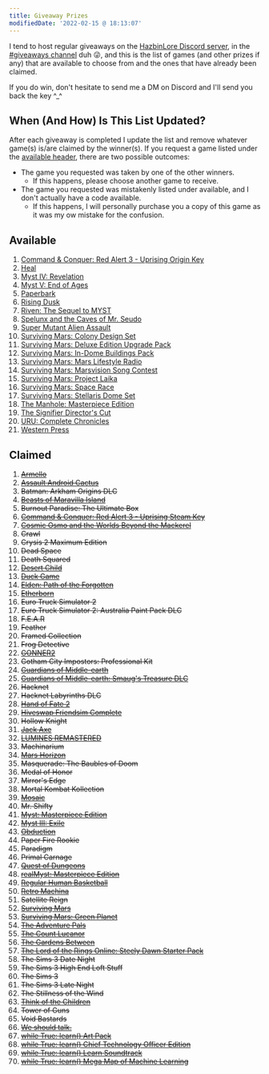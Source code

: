 ```yaml
---
title: Giveaway Prizes
modifiedDate: '2022-02-15 @ 18:13:07'
---
```


I tend to host regular giveaways on the [HazbinLore Discord server][HazbinLore-Invite], in the [#giveaways channel][HazbinLore-Giveaways] duh 😜, and this is the list of games (and other prizes if any) that are available to choose from and the ones that have already been claimed.

If you do win, don't hesitate to send me a DM on Discord and I'll send you back the key ^\_^

## When (And How) Is This List Updated?

After each giveaway is completed I update the list and remove whatever game(s) is/are claimed by the winner(s). If you request a game listed under the [available header](#available), there are two possible outcomes:

- The game you requested was taken by one of the other winners.
  - If this happens, please choose another game to receive.
- The game you requested was mistakenly listed under available, and I don't actually have a code available.
  - If this happens, I will personally purchase you a copy of this game as it was my ow mistake for the confusion.

## Available

1. [Command & Conquer: Red Alert 3 - Uprising Origin Key][3]
2. [Heal][14]
3. [Myst IV: Revelation][21]
4. [Myst V: End of Ages][22]
5. [Paperbark][26]
6. [Rising Dusk][30]
7. [Riven: The Sequel to MYST][31]
8. [Spelunx and the Caves of Mr. Seudo][32]
9. [Super Mutant Alien Assault][33]
10. [Surviving Mars: Colony Design Set][40]
11. [Surviving Mars: Deluxe Edition Upgrade Pack][39]
12. [Surviving Mars: In-Dome Buildings Pack][41]
13. [Surviving Mars: Mars Lifestyle Radio][36]
14. [Surviving Mars: Marsvision Song Contest][42]
15. [Surviving Mars: Project Laika][38]
16. [Surviving Mars: Space Race][37]
17. [Surviving Mars: Stellaris Dome Set][43]
18. [The Manhole: Masterpiece Edition][48]
19. [The Signifier Director's Cut][49]
20. [URU: Complete Chronicles][51]
21. [Western Press][53]

## Claimed

1. ~~[Armello][0]~~
2. ~~[Assault Android Cactus][1]~~
3. ~~Batman: Arkham Origins DLC~~
4. ~~[Beasts of Maravilla Island][2]~~
5. ~~Burnout Paradise: The Ultimate Box~~
6. ~~[Command & Conquer: Red Alert 3 - Uprising Steam Key][4]~~
7. ~~[Cosmic Osmo and the Worlds Beyond the Mackerel][5]~~
8. ~~Crawl~~
9. ~~Crysis 2 Maximum Edition~~
10. ~~Dead Space~~
11. ~~Death Squared~~
12. ~~[Desert Child][6]~~
13. ~~[Duck Game][7]~~
14. ~~[Elden: Path of the Forgotten][8]~~
15. ~~[Etherborn][9]~~
16. ~~Euro Truck Simulator 2~~
17. ~~Euro Truck Simulator 2: Australia Paint Pack DLC~~
18. ~~F.E.A.R~~
19. ~~Feather~~
20. ~~Framed Collection~~
21. ~~Frog Detective~~
22. ~~[GONNER2][10]~~
23. ~~Gotham City Impostors: Professional Kit~~
24. ~~[Guardians of Middle-earth][12]~~
25. ~~[Guardians of Middle-earth: Smaug's Treasure DLC][11]~~
26. ~~Hacknet~~
27. ~~Hacknet Labyrinths DLC~~
28. ~~[Hand of Fate 2][13]~~
29. ~~[Hiveswap Friendsim Complete][15]~~
30. ~~Hollow Knight~~
31. ~~[Jack Axe][16]~~
32. ~~[LUMINES REMASTERED][17]~~
33. ~~Machinarium~~
34. ~~[Mars Horizon][18]~~
35. ~~Masquerade: The Baubles of Doom~~
36. ~~Medal of Honor~~
37. ~~Mirror's Edge~~
38. ~~Mortal Kombat Kollection~~
39. ~~[Mosaic][19]~~
40. ~~Mr. Shifty~~
41. ~~[Myst: Masterpiece Edition][23]~~
42. ~~[Myst III: Exile][20]~~
43. ~~[Obduction][25]~~
44. ~~Paper Fire Rookie~~
45. ~~Paradigm~~
46. ~~Primal Carnage~~
47. ~~[Quest of Dungeons][27]~~
48. ~~[realMyst: Masterpiece Edition][24]~~
49. ~~[Regular Human Basketball][28]~~
50. ~~[Retro Machina][29]~~
51. ~~Satellite Reign~~
52. ~~[Surviving Mars][34]~~
53. ~~[Surviving Mars: Green Planet][35]~~
54. ~~[The Adventure Pals][44]~~
55. ~~[The Count Lucanor][45]~~
56. ~~[The Gardens Between][46]~~
57. ~~[The Lord of the Rings Online: Steely Dawn Starter Pack][47]~~
58. ~~The Sims 3 Date Night~~
59. ~~The Sims 3 High End Loft Stuff~~
60. ~~The Sims 3~~
61. ~~The Sims 3 Late Night~~
62. ~~The Stillness of the Wind~~
63. ~~[Think of the Children][50]~~
64. ~~Tower of Guns~~
65. ~~Void Bastards~~
66. ~~[We should talk.][52]~~
67. ~~[while True: learn() Art Pack][54]~~
68. ~~[while True: learn() Chief Technology Officer Edition][55]~~
69. ~~[while True: learn() Learn Soundtrack][56]~~
70. ~~[while True: learn() Mega Map of Machine Learning][57]~~

[HazbinLore-Invite]: https://discord.gg/73v24Z6nGA
[HazbinLore-Giveaways]: https://discord.com/channels/825459536994893846/923368900513640488
[0]: https://store.steampowered.com/app/290340/Armello/
[1]: https://store.steampowered.com/app/250110/Assault_Android_Cactus/
[2]: https://store.steampowered.com/app/1378020/Beasts_of_Maravilla_Island/
[3]: https://www.origin.com/usa/en-us/store/command-and-conquer/command-and-conquer-red-alert-3
[4]: https://store.steampowered.com/app/17480/Command__Conquer_Red_Alert_3/
[5]: https://store.steampowered.com/app/63620/Cosmic_Osmo_and_the_Worlds_Beyond_the_Mackerel/
[6]: https://store.steampowered.com/app/844050/Desert_Child/
[7]: https://store.steampowered.com/app/312530/Duck_Game/
[8]: https://store.steampowered.com/app/715020/Elden_Path_of_the_Forgotten/
[9]: https://store.steampowered.com/app/812160/Etherborn/
[10]: https://store.steampowered.com/app/1117670/GONNER2/
[11]: https://store.steampowered.com/app/111910/Guardians_of_Middleearth_Smaugs_Treasure/
[12]: https://store.steampowered.com/app/111900/Guardians_of_Middleearth/
[13]: https://store.steampowered.com/app/456670/Hand_of_Fate_2/
[14]: https://store.steampowered.com/app/1056610/Heal/
[15]: https://store.steampowered.com/app/833040/Hiveswap_Friendsim/
[16]: https://store.steampowered.com/app/985780/Jack_Axe/
[17]: https://store.steampowered.com/app/851670/LUMINES_REMASTERED/
[18]: https://store.steampowered.com/app/765810/Mars_Horizon/
[19]: https://store.steampowered.com/app/349270/Mosaic/
[20]: https://store.steampowered.com/app/925930/Myst_III_Exile/
[21]: https://store.steampowered.com/app/925940/Myst_IV_Revelation/
[22]: https://store.steampowered.com/app/208110/Myst_V_End_of_Ages/
[23]: https://store.steampowered.com/app/63660/Myst_Masterpiece_Edition/
[24]: https://store.steampowered.com/app/244430/realMyst_Masterpiece_Edition/
[25]: https://store.steampowered.com/app/306760/Obduction/
[26]: https://store.steampowered.com/app/916900/Paperbark/
[27]: https://store.steampowered.com/app/270050/Quest_of_Dungeons/
[28]: https://store.steampowered.com/app/661940/Regular_Human_Basketball/
[29]: https://store.steampowered.com/app/1127970/Retro_Machina/
[30]: https://store.steampowered.com/app/848930/Rising_Dusk/
[31]: https://store.steampowered.com/app/63610/Riven_The_Sequel_to_MYST/
[32]: https://store.steampowered.com/app/63640/Spelunx_and_the_Caves_of_Mr_Seudo/
[33]: https://store.steampowered.com/app/368680/Super_Mutant_Alien_Assault/
[34]: https://store.steampowered.com/app/464920/Surviving_Mars/
[35]: https://store.steampowered.com/app/952890/Surviving_Mars_Green_Planet/
[36]: https://store.steampowered.com/app/1657990/Surviving_Mars_Mars_Lifestyle_Radio/
[37]: https://store.steampowered.com/app/801670/Surviving_Mars_Space_Race/
[38]: https://store.steampowered.com/app/1042360/Surviving_Mars_Project_Laika/
[39]: https://store.steampowered.com/app/801710/Surviving_Mars_Deluxe_Upgrade_Pack/
[40]: https://store.steampowered.com/app/952892/Surviving_Mars_Colony_Design_Set/
[41]: https://store.steampowered.com/app/1497160/Surviving_Mars_InDome_Buildings_Pack/
[42]: https://store.steampowered.com/app/952891/Surviving_Mars_Marsvision_Song_Contest/
[43]: https://store.steampowered.com/app/801650/Surviving_Mars_Stellaris_Dome_Set/
[44]: https://store.steampowered.com/app/396710/The_Adventure_Pals/
[45]: https://store.steampowered.com/app/440880/The_Count_Lucanor/
[46]: https://store.steampowered.com/app/600990/The_Gardens_Between/
[47]: https://store.steampowered.com/app/212500/The_Lord_of_the_Rings_Online/
[48]: https://store.steampowered.com/app/63630/The_Manhole_Masterpiece_Edition/
[49]: https://store.steampowered.com/app/1082930/The_Signifier_Directors_Cut/
[50]: https://store.steampowered.com/app/573600/Think_of_the_Children/
[51]: https://store.steampowered.com/app/63650/URU_Complete_Chronicles/
[52]: https://store.steampowered.com/app/1255990/We_should_talk/
[53]: https://store.steampowered.com/app/377360/Western_Press/
[54]: https://store.steampowered.com/app/1022720/while_True_learn_Art_Pack/
[55]: https://store.steampowered.com/bundle/10114/while_True_learn_Chief_Technology_Officer_Edition/
[56]: https://store.steampowered.com/app/1019360/while_True_learn_Soundtrack/
[57]: https://store.steampowered.com/app/1026800/while_True_learn_Mega_Map_of_Machine_Learning/
